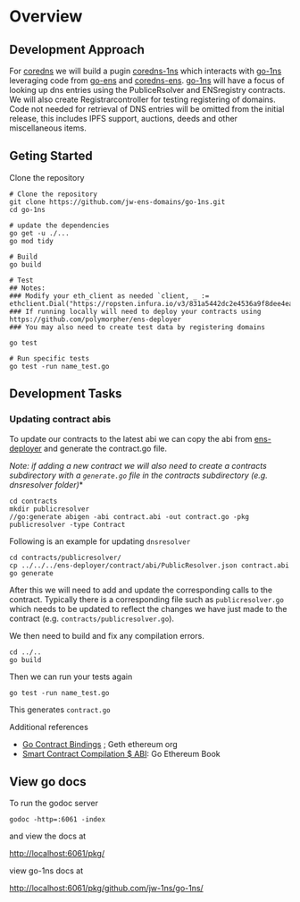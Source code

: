 # Overview

## Development Approach

For [coredns](https://github.com/coredns/coredns) we will build a pugin [coredns-1ns](https://github.com/jw-ens-domains/coredns-1ns) which interacts with [go-1ns](https://github.com/jw-ens-domains/go-1ns) leveraging code from [go-ens](https://github.com/wealdtech/go-ens) and [coredns-ens](https://github.com/wealdtech/coredns-ens). [go-1ns](https://github.com/jw-ens-domains/go-1ns) will have a focus of looking up dns entries using the PubliceRsolver and ENSregistry contracts. We will also create Registrarcontroller for testing registering of domains. Code not needed for retrieval of DNS entries will be omitted from the initial release, this includes IPFS support, auctions, deeds and other miscellaneous items.

## Geting Started 


Clone the repository

```
# Clone the repository
git clone https://github.com/jw-ens-domains/go-1ns.git
cd go-1ns

# update the dependencies
go get -u ./...
go mod tidy

# Build
go build

# Test
## Notes:
### Modify your eth_client as needed `client, _ := ethclient.Dial("https://ropsten.infura.io/v3/831a5442dc2e4536a9f8dee4ea1707a6")`
### If running locally will need to deploy your contracts using https://github.com/polymorpher/ens-deployer
### You may also need to create test data by registering domains

go test

# Run specific tests
go test -run name_test.go

```

## Development Tasks

### Updating contract abis

To update our contracts to the latest abi we can copy the abi from [ens-deployer](https://github.com/polymorpher/ens-deployer) and generate the contract.go file.

*Note: if adding a new contract we will also need to create a  contracts subdirectory with a `generate.go` file in the contracts subdirectory (e.g. dnsresolver folder)**

```
cd contracts
mkdir publicresolver
//go:generate abigen -abi contract.abi -out contract.go -pkg publicresolver -type Contract
```

Following is an example for updating `dnsresolver`

```
cd contracts/publicresolver/
cp ../../../ens-deployer/contract/abi/PublicResolver.json contract.abi
go generate
```

After this we will need to add and update the corresponding calls to the contract. Typically there is a corresponding file such as `publicresolver.go` which needs to be updated to reflect the changes we have just made to the contract (e.g. `contracts/publicresolver.go`).

We then need to build and fix any compilation errors.

```
cd ../..
go build
```

Then we can run your tests again

```
go test -run name_test.go
```

This generates `contract.go` 

Additional references
* [Go Contract Bindings](https://geth.ethereum.org/docs/developers/dapp-developer/native-bindings) ; Geth ethereum org
* [Smart Contract Compilation $ ABI](https://goethereumbook.org/smart-contract-compile/): Go Ethereum Book 

## View go docs

To run the godoc server

`godoc -http=:6061 -index`

and view the docs at

[http://localhost:6061/pkg/](http://localhost:6061/pkg/)

view go-1ns docs at 

[http://localhost:6061/pkg/github.com/jw-1ns/go-1ns/](http://localhost:6061/pkg/github.com/jw-1ns/go-1ns/)







